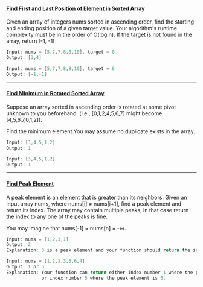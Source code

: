 #### [Find First and Last Position of Element in Sorted Array](https://github.com/gnaneswar0907/Algorithms/blob/master/BinarySearch_2/SearchRange.java)

Given an array of integers nums sorted in ascending order, find the starting and ending position of a given target value.
Your algorithm's runtime complexity must be in the order of O(log n).
If the target is not found in the array, return [-1, -1]

```java
Input: nums = [5,7,7,8,8,10], target = 8
Output: [3,4]

Input: nums = [5,7,7,8,8,10], target = 6
Output: [-1,-1]
```

---

#### [Find Minimum in Rotated Sorted Array](https://github.com/gnaneswar0907/Algorithms/blob/master/BinarySearch_2/MinInSortedArray.java)

Suppose an array sorted in ascending order is rotated at some pivot unknown to you beforehand.
(i.e., [0,1,2,4,5,6,7] might become [4,5,6,7,0,1,2]).

Find the minimum element.You may assume no duplicate exists in the array.

```java
Input: [3,4,5,1,2]
Output: 1

Input: [3,4,5,1,2]
Output: 1
```

---

#### [Find Peak Element](https://github.com/gnaneswar0907/Algorithms/blob/master/BinarySearch_2/PeakElement.java)

A peak element is an element that is greater than its neighbors. Given an input array nums, where nums[i] ≠ nums[i+1], find a peak element and return its index. The array may contain multiple peaks, in that case return the index to any one of the peaks is fine.

You may imagine that nums[-1] = nums[n] = -∞.

```java
Input: nums = [1,2,3,1]
Output: 2
Explanation: 3 is a peak element and your function should return the index number 2.

Input: nums = [1,2,1,3,5,6,4]
Output: 1 or 5
Explanation: Your function can return either index number 1 where the peak element is 2,
             or index number 5 where the peak element is 6.
```
